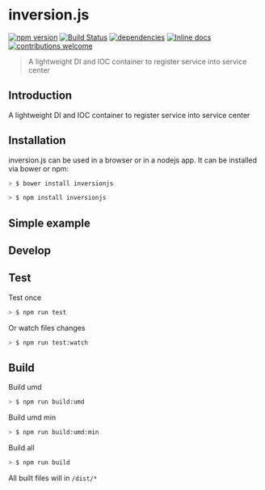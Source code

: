 # inversion.js

[![npm version](https://badge.fury.io/js/inversionjs.svg)](https://badge.fury.io/js/inversionjs)
[![Build Status](https://travis-ci.org/erraX/inversion.js.svg?branch=master)](https://travis-ci.org/erraX/inversion.js)
[![dependencies](https://david-dm.org/erraX/inversion.js.svg)](https://travis-ci.org/erraX/inversion.js)
[![Inline docs](http://inch-ci.org/github/erraX/inversion.js.svg?branch=master)](http://inch-ci.org/github/erraX/inversion.js)
[![contributions welcome](https://img.shields.io/badge/contributions-welcome-brightgreen.svg?style=flat)](https://github.com/erraX/inversion.js/issues)

> A lightweight DI and IOC container to register service into service center

## Introduction
A lightweight DI and IOC container to register service into service center

## Installation

inversion.js can be used in a browser or in a nodejs app. It can be installed via bower or npm:

```bash
> $ bower install inversionjs
```

```bash
> $ npm install inversionjs
```

## Simple example

## Develop

## Test

Test once
```bash
> $ npm run test
```

Or watch files changes
```bash
> $ npm run test:watch
```

## Build

Build umd
```bash
> $ npm run build:umd
```

Build umd min
```bash
> $ npm run build:umd:min
```

Build all
```bash
> $ npm run build
```

All built files will in `/dist/*`
